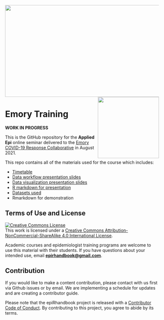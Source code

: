 
<!-- README.md is generated from README.Rmd. Please edit that file -->

<img src = "https://github.com/appliedepi/epiRhandbook_eng/raw/master/images/Epi%20R%20Handbook%20Banner%20Beige%201500x500.png" width = "800" height="300">

<img src = "https://emorycovidcollaborative.org/wp-content/uploads/mark_ecrc_color.png" height = "200" align = "right">

# Emory Training

<!-- badges: start -->
<!-- badges: end -->

**WORK IN PROGRESS**

This is the GitHub repository for the **Applied Epi** online seminar
delivered to the [Emory COVID-19 Response
Collaborative](https://emorycovidcollaborative.org/) in August 2021.

This repo contains all of the materials used for the course which
includes:

-   [Timetable](https://appliedepi.github.io/emory_training/timetable/timetable.pdf)
-   [Data workflow presentation
    slides](https://appliedepi.github.io/emory_training/presentation/slides.html)
-   [Data visualization presentation
    slides](https://raw.githubusercontent.com/appliedepi/emory_training/master/presentation/slides_ggplot.html)
-   [R markdown for
    presentation](https://github.com/appliedepi/emory_training/blob/master/presentation/slides.Rmd)
-   [Datasets used](https://appliedepi.github.io/emory_training/data)
-   Rmarkdown for demonstration

## Terms of Use and License

<a rel="license" href="http://creativecommons.org/licenses/by-nc-sa/4.0/"><img alt="Creative Commons License" style="border-width:0" src="https://i.creativecommons.org/l/by-nc-sa/4.0/88x31.png" /></a><br />This
work is licensed under a
<a rel="license" href="http://creativecommons.org/licenses/by-nc-sa/4.0/">Creative
Commons Attribution-NonCommercial-ShareAlike 4.0 International
License</a>.

Academic courses and epidemiologist training programs are welcome to use
this material with their students. If you have questions about your
intended use, email **<epirhandbook@gmail.com>**.

## Contribution

If you would like to make a content contribution, please contact with us
first via Github issues or by email. We are implementing a schedule for
updates and are creating a contributor guide.

Please note that the epiRhandbook project is released with a
[Contributor Code of
Conduct](https://contributor-covenant.org/version/2/0/CODE_OF_CONDUCT.html).
By contributing to this project, you agree to abide by its terms.
